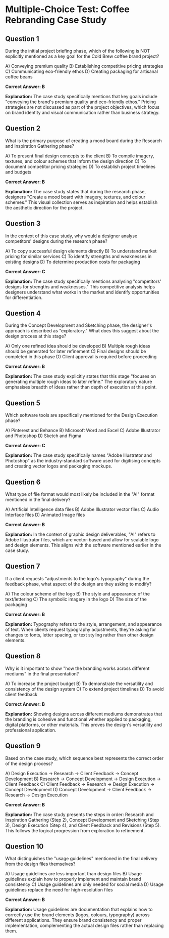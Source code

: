 # Multiple-Choice Test: Coffee Rebranding Case Study

## Question 1
During the initial project briefing phase, which of the following is NOT explicitly mentioned as a key goal for the Cold Brew coffee brand project?

A) Conveying premium quality
B) Establishing competitive pricing strategies
C) Communicating eco-friendly ethos
D) Creating packaging for artisanal coffee beans

**Correct Answer: B**

**Explanation:** The case study specifically mentions that key goals include "conveying the brand's premium quality and eco-friendly ethos." Pricing strategies are not discussed as part of the project objectives, which focus on brand identity and visual communication rather than business strategy.

## Question 2
What is the primary purpose of creating a mood board during the Research and Inspiration Gathering phase?

A) To present final design concepts to the client
B) To compile imagery, textures, and colour schemes that inform the design direction
C) To document competitor pricing strategies
D) To establish project timelines and budgets

**Correct Answer: B**

**Explanation:** The case study states that during the research phase, designers "Create a mood board with imagery, textures, and colour schemes." This visual collection serves as inspiration and helps establish the aesthetic direction for the project.

## Question 3
In the context of this case study, why would a designer analyse competitors' designs during the research phase?

A) To copy successful design elements directly
B) To understand market pricing for similar services
C) To identify strengths and weaknesses in existing designs
D) To determine production costs for packaging

**Correct Answer: C**

**Explanation:** The case study specifically mentions analysing "competitors' designs for strengths and weaknesses." This competitive analysis helps designers understand what works in the market and identify opportunities for differentiation.

## Question 4
During the Concept Development and Sketching phase, the designer's approach is described as "exploratory." What does this suggest about the design process at this stage?

A) Only one refined idea should be developed
B) Multiple rough ideas should be generated for later refinement
C) Final designs should be completed in this phase
D) Client approval is required before proceeding

**Correct Answer: B**

**Explanation:** The case study explicitly states that this stage "focuses on generating multiple rough ideas to later refine." The exploratory nature emphasises breadth of ideas rather than depth of execution at this point.

## Question 5
Which software tools are specifically mentioned for the Design Execution phase?

A) Pinterest and Behance
B) Microsoft Word and Excel
C) Adobe Illustrator and Photoshop
D) Sketch and Figma

**Correct Answer: C**

**Explanation:** The case study specifically names "Adobe Illustrator and Photoshop" as the industry-standard software used for digitising concepts and creating vector logos and packaging mockups.

## Question 6
What type of file format would most likely be included in the "AI" format mentioned in the final delivery?

A) Artificial Intelligence data files
B) Adobe Illustrator vector files
C) Audio Interface files
D) Animated Image files

**Correct Answer: B**

**Explanation:** In the context of graphic design deliverables, "AI" refers to Adobe Illustrator files, which are vector-based and allow for scalable logo and design elements. This aligns with the software mentioned earlier in the case study.

## Question 7
If a client requests "adjustments to the logo's typography" during the feedback phase, what aspect of the design are they asking to modify?

A) The colour scheme of the logo
B) The style and appearance of the text/lettering
C) The symbolic imagery in the logo
D) The size of the packaging

**Correct Answer: B**

**Explanation:** Typography refers to the style, arrangement, and appearance of text. When clients request typography adjustments, they're asking for changes to fonts, letter spacing, or text styling rather than other design elements.

## Question 8
Why is it important to show "how the branding works across different mediums" in the final presentation?

A) To increase the project budget
B) To demonstrate the versatility and consistency of the design system
C) To extend project timelines
D) To avoid client feedback

**Correct Answer: B**

**Explanation:** Showing designs across different mediums demonstrates that the branding is cohesive and functional whether applied to packaging, digital platforms, or other materials. This proves the design's versatility and professional application.

## Question 9
Based on the case study, which sequence best represents the correct order of the design process?

A) Design Execution → Research → Client Feedback → Concept Development
B) Research → Concept Development → Design Execution → Client Feedback
C) Client Feedback → Research → Design Execution → Concept Development
D) Concept Development → Client Feedback → Research → Design Execution

**Correct Answer: B**

**Explanation:** The case study presents the steps in order: Research and Inspiration Gathering (Step 2), Concept Development and Sketching (Step 3), Design Execution (Step 4), and Client Feedback and Revisions (Step 5). This follows the logical progression from exploration to refinement.

## Question 10
What distinguishes the "usage guidelines" mentioned in the final delivery from the design files themselves?

A) Usage guidelines are less important than design files
B) Usage guidelines explain how to properly implement and maintain brand consistency
C) Usage guidelines are only needed for social media
D) Usage guidelines replace the need for high-resolution files

**Correct Answer: B**

**Explanation:** Usage guidelines are documentation that explains how to correctly use the brand elements (logos, colours, typography) across different applications. They ensure brand consistency and proper implementation, complementing the actual design files rather than replacing them.